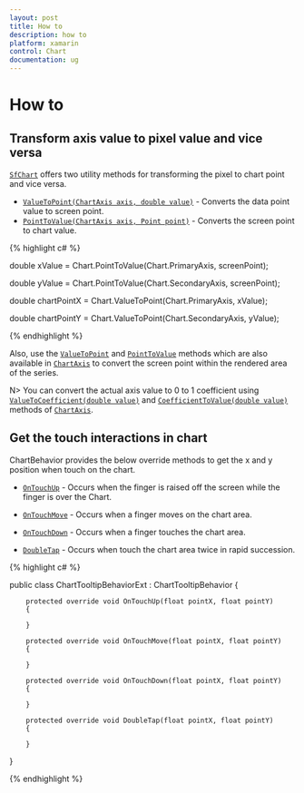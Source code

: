 ```yaml
---
layout: post
title: How to
description: how to
platform: xamarin
control: Chart
documentation: ug
---
```


# How to

## Transform axis value to pixel value and vice versa

[`SfChart`](https://help.syncfusion.com/cr/cref_files/xamarin/sfchart/Syncfusion.SfChart.XForms~Syncfusion.SfChart.XForms.SfChart.html) offers two utility methods for transforming the pixel to chart point and vice versa.

* [`ValueToPoint(ChartAxis axis, double value)`](https://help.syncfusion.com/cr/cref_files/xamarin/sfchart/Syncfusion.SfChart.XForms~Syncfusion.SfChart.XForms.SfChart~ValueToPoint.html) - Converts the data point value to screen point.
* [`PointToValue(ChartAxis axis, Point point)`](https://help.syncfusion.com/cr/cref_files/xamarin/sfchart/Syncfusion.SfChart.XForms~Syncfusion.SfChart.XForms.SfChart~PointToValue.html) - Converts the screen point to chart value.

{% highlight c# %}

double xValue = Chart.PointToValue(Chart.PrimaryAxis, screenPoint);

double yValue = Chart.PointToValue(Chart.SecondaryAxis, screenPoint);

double chartPointX = Chart.ValueToPoint(Chart.PrimaryAxis, xValue);

double chartPointY = Chart.ValueToPoint(Chart.SecondaryAxis, yValue);

{% endhighlight  %}

Also, use the [`ValueToPoint`](https://help.syncfusion.com/cr/cref_files/xamarin/sfchart/Syncfusion.SfChart.XForms~Syncfusion.SfChart.XForms.ChartAxis~ValueToPoint.html) and [`PointToValue`](https://help.syncfusion.com/cr/cref_files/xamarin/sfchart/Syncfusion.SfChart.XForms~Syncfusion.SfChart.XForms.ChartAxis~PointToValue.html) methods which are also available in [`ChartAxis`](https://help.syncfusion.com/cr/cref_files/xamarin/sfchart/Syncfusion.SfChart.XForms~Syncfusion.SfChart.XForms.ChartAxis.html) to convert the screen point within the rendered area of the series.

N> You can convert the actual axis value to  0 to 1 coefficient using [`ValueToCoefficient(double value)`](https://help.syncfusion.com/cr/cref_files/xamarin/sfchart/Syncfusion.SfChart.XForms~Syncfusion.SfChart.XForms.ChartAxis~ValueToCoefficient.html) and [`CoefficientToValue(double value)`](https://help.syncfusion.com/cr/cref_files/xamarin/sfchart/Syncfusion.SfChart.XForms~Syncfusion.SfChart.XForms.ChartAxis~CoefficientToValue.html) methods of [`ChartAxis`](https://help.syncfusion.com/cr/cref_files/xamarin/sfchart/Syncfusion.SfChart.XForms~Syncfusion.SfChart.XForms.ChartAxis.html).

## Get the touch interactions in chart

ChartBehavior provides the below override methods to get the x and y position when touch on the chart.

* [`OnTouchUp`](https://help.syncfusion.com/cr/cref_files/xamarin/sfchart/Syncfusion.SfChart.XForms~Syncfusion.SfChart.XForms.ChartBehavior~OnTouchUp.html) - Occurs when the finger is raised off the screen while the finger is over the Chart. 

* [`OnTouchMove`](https://help.syncfusion.com/cr/cref_files/xamarin/sfchart/Syncfusion.SfChart.XForms~Syncfusion.SfChart.XForms.ChartBehavior~OnTouchMove.html) - Occurs when a finger moves on the chart area. 

* [`OnTouchDown`](https://help.syncfusion.com/cr/cref_files/xamarin/sfchart/Syncfusion.SfChart.XForms~Syncfusion.SfChart.XForms.ChartBehavior~OnTouchDown.html) - Occurs when a finger touches the chart area.

* [`DoubleTap`](https://help.syncfusion.com/cr/cref_files/xamarin/sfchart/Syncfusion.SfChart.XForms~Syncfusion.SfChart.XForms.ChartBehavior~DoubleTap.html) - Occurs when touch the chart area twice in rapid succession.


{% highlight c# %}

public class ChartTooltipBehaviorExt : ChartTooltipBehavior
{
        
        protected override void OnTouchUp(float pointX, float pointY)
        {
            
        }

        protected override void OnTouchMove(float pointX, float pointY)
        {
            
        }

        protected override void OnTouchDown(float pointX, float pointY)
        {
            
        }

        protected override void DoubleTap(float pointX, float pointY)
        {
           
        }
      
}

{% endhighlight  %}
